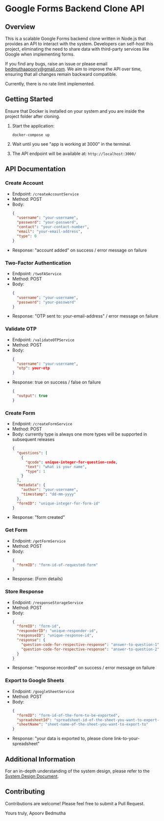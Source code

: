 # Google Forms Backend Clone API

## Overview

This is a scalable Google Forms backend clone written in Node.js that provides an API to interact with the system. Developers can self-host this project, eliminating the need to share data with third-party services like Google when implementing forms.

If you find any bugs, raise an issue or please email bedmuthaapoorv@gmail.com. We aim to improve the API over time, ensuring that all changes remain backward compatible.

Currently, there is no rate limit implemented.

## Getting Started

Ensure that Docker is installed on your system and you are inside the project folder after cloning.

1. Start the application:
   ```
   docker-compose up
   ```

2. Wait until you see "app is working at 3000" in the terminal.

3. The API endpoint will be available at: `http://localhost:3000/`

## API Documentation

### Create Account
- Endpoint: `/createAccountService`
- Method: POST
- Body:
  ```json
  {
    "username": "your-username",
    "password": "your-password",
    "contact": "your-contact-number",
    "email": "your-email-address",
    "type": 0
  }
  ```
- Response: "account added" on success / error message on failure

### Two-Factor Authentication
- Endpoint: `/twoFAService`
- Method: POST
- Body:
  ```json
  {
    "username": "your-username",
    "password": "your-password"
  }
  ```
- Response: "OTP sent to: your-email-address" / error message on failure

### Validate OTP
- Endpoint: `/validateOTPService`
- Method: POST
- Body:
  ```json
  {
    "username": "your-username",
    "otp": your-otp
  }
  ```
- Response: true on success / false on failure
  ```json
  {
    "output": true
  }
  ```

### Create Form
- Endpoint: `/createFormService`
- Method: POST
- Body:
  currently type is always one more types will be supported in subsequent releases
  ```json
  {
    "questions": [
      {
        "qcode": unique-integer-for-question-code,
        "text": "what is your name",
        "type": 1
      }
    ],
    "metadata": {
      "author": "your-username",
      "timestamp": "dd-mm-yyyy"
    },
    "formID": "unique-integer-for-form-id"
  }
  ```
- Response: "form created"

### Get Form
- Endpoint: `/getFormService`
- Method: POST
- Body:
  ```json
  {
    "formID": "form-id-of-requested-form"
  }
  ```
- Response: (Form details)

### Store Response
- Endpoint: `/responseStorageService`
- Method: POST
- Body:
  ```json
  {
    "formID": "form-id",
    "responderID": "unique-responder-id",
    "responseID": "unique-response-id",
    "response": {
      "question-code-for-respective-response": "answer-to-question-1",
      "question-code-for-respective-response": "answer-to-question-2"
    }
  }
  ```
- Response: "response recorded" on success / error message on failure

### Export to Google Sheets
- Endpoint: `/googleSheetService`
- Method: POST
- Body:
  ```json
  {
    "formID": "form-id-of-the-form-to-be-exported",
    "spreadsheetId": "spreadsheet-id-of-the-sheet-you-want-to-export-to",
    "sheetName": "sheet-name-of-the-sheet-you-want-to-export-to"
  }
  ```
- Response: "your data is exported to, please clone link-to-your-spreadsheet"

## Additional Information

For an in-depth understanding of the system design, please refer to the [System Design Document](https://drive.google.com/file/d/15LPZUdEqSWV-3q5gj1yXelG_mBtxmZVM/view?usp=sharing).

## Contributing

Contributions are welcome! Please feel free to submit a Pull Request.

Yours truly,
Apoorv Bedmutha
